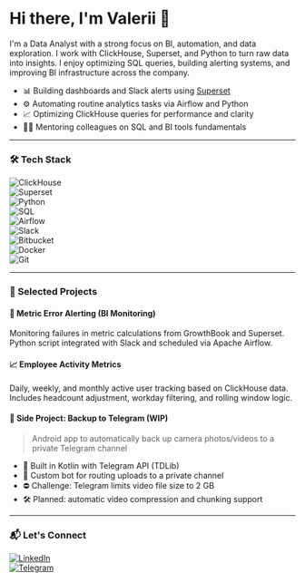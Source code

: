 # Hi there, I'm Valerii 👋

I'm a Data Analyst with a strong focus on BI, automation, and data exploration. I work with ClickHouse, Superset, and Python to turn raw data into insights. I enjoy optimizing SQL queries, building alerting systems, and improving BI infrastructure across the company.

- 📊 Building dashboards and Slack alerts using [Superset](https://superset.apache.org/)
- ⚙️ Automating routine analytics tasks via Airflow and Python
- 📈 Optimizing ClickHouse queries for performance and clarity
- 👨‍🏫 Mentoring colleagues on SQL and BI tools fundamentals

---

### 🛠️ Tech Stack

![ClickHouse](https://img.shields.io/badge/-ClickHouse-ffdd44?logo=clickhouse&logoColor=000)  
![Superset](https://img.shields.io/badge/-Superset-2e3436?logo=apache&logoColor=white)  
![Python](https://img.shields.io/badge/-Python-3776AB?logo=python&logoColor=white)  
![SQL](https://img.shields.io/badge/-SQL-336791?logo=sqlite&logoColor=white)  
![Airflow](https://img.shields.io/badge/-Airflow-017CEE?logo=apacheairflow&logoColor=white)  
![Slack](https://img.shields.io/badge/-Slack-4A154B?logo=slack&logoColor=white)  
![Bitbucket](https://img.shields.io/badge/-Bitbucket-0052CC?logo=bitbucket&logoColor=white)  
![Docker](https://img.shields.io/badge/-Docker-2496ED?logo=docker&logoColor=white)  
![Git](https://img.shields.io/badge/-Git-F05032?logo=git&logoColor=white)  

---

### 📌 Selected Projects

#### 🔔 Metric Error Alerting (BI Monitoring)

Monitoring failures in metric calculations from GrowthBook and Superset.  
Python script integrated with Slack and scheduled via Apache Airflow.

#### 📈 Employee Activity Metrics

Daily, weekly, and monthly active user tracking based on ClickHouse data.  
Includes headcount adjustment, workday filtering, and rolling window logic.

#### 🧪 Side Project: Backup to Telegram (WIP)

> Android app to automatically back up camera photos/videos to a private Telegram channel

- 📱 Built in Kotlin with Telegram API (TDLib)
- 🤖 Custom bot for routing uploads to a private channel
- ⛔ Challenge: Telegram limits video file size to 2 GB
- 🛠️ Planned: automatic video compression and chunking support

---

### 📬 Let's Connect

[![LinkedIn](https://img.shields.io/badge/LinkedIn-Connect-blue?logo=linkedin)](https://www.linkedin.com/in/valerii-nazarov/)  
[![Telegram](https://img.shields.io/badge/Telegram-@nazarov_valerii-blue?logo=telegram)](https://t.me/nazarov_valerii)
